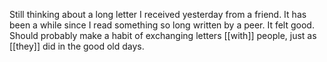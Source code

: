 Still thinking about a long letter I received yesterday from a friend. It has been a while since I read something so long written by a peer. It felt good. Should probably make a habit of exchanging letters [[with]] people, just as [[they]] did in the good old days.
